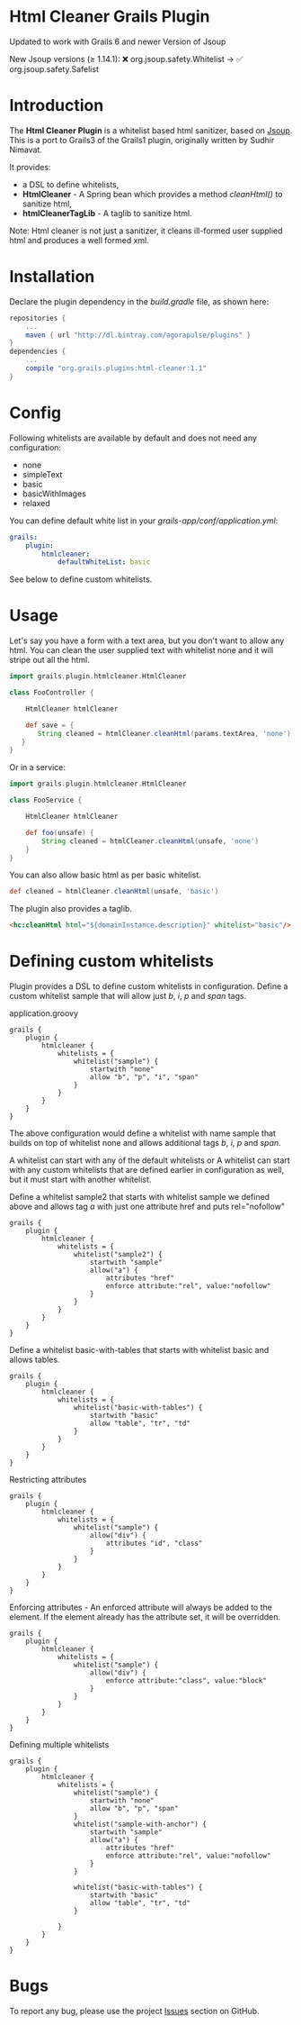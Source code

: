 Html Cleaner Grails Plugin
==========================

Updated to work with Grails 6 and newer Version of Jsoup 

New Jsoup versions (≥ 1.14.1): ❌ org.jsoup.safety.Whitelist → ✅ org.jsoup.safety.Safelist

# Introduction

The **Html Cleaner Plugin** is a whitelist based html sanitizer, based on [Jsoup](http://jsoup.org). 
This is a port to Grails3 of the Grails1 plugin, originally written by Sudhir Nimavat.

It provides:
* a DSL to define whitelists,
* **HtmlCleaner** - A Spring bean which provides a method *cleanHtml()* to sanitize html,
* **htmlCleanerTagLib** - A taglib to sanitize html.

Note: Html cleaner is not just a sanitizer, it cleans ill-formed user supplied html and produces a well formed xml.

# Installation

Declare the plugin dependency in the _build.gradle_ file, as shown here:

```groovy
repositories {
    ...
    maven { url "http://dl.bintray.com/agorapulse/plugins" }
}
dependencies {
    ...
    compile "org.grails.plugins:html-cleaner:1.1"
}
```

# Config

Following whitelists are available by default and does not need any configuration:
- none
- simpleText
- basic
- basicWithImages
- relaxed

You can define default white list in your _grails-app/conf/application.yml_:

```yml
grails:
    plugin:
        htmlcleaner:
            defaultWhiteList: basic
```

See below to define custom whitelists.

# Usage

Let's say you have a form with a text area, but you don't want to allow any html. You can clean the user supplied text with whitelist none and it will stripe out all the html.

```groovy
import grails.plugin.htmlcleaner.HtmlCleaner

class FooController {

    HtmlCleaner htmlCleaner

    def save = {
       String cleaned = htmlCleaner.cleanHtml(params.textArea, 'none') 
   }
}
```

Or in a service:

```groovy
import grails.plugin.htmlcleaner.HtmlCleaner

class FooService {

    HtmlCleaner htmlCleaner

    def foo(unsafe) {
        String cleaned = htmlCleaner.cleanHtml(unsafe, 'none')
    }
}
```

You can also allow basic html as per basic whitelist.

```groovy
def cleaned = htmlCleaner.cleanHtml(unsafe, 'basic')
```

The plugin also provides a taglib.

```html
<hc:cleanHtml html="${domainInstance.description}" whitelist="basic"/>
```

# Defining custom whitelists

Plugin provides a DSL to define custom whitelists in configuration.
Define a custom whitelist sample that will allow just *b*, *i*, *p* and *span* tags.

application.groovy

```
grails {
    plugin {
        htmlcleaner {
            whitelists = {
                whitelist("sample") {
                    startwith "none"
                    allow "b", "p", "i", "span"
                }
            }
        }
    }
}
```

The above configuration would define a whitelist with name sample that builds on top of whitelist none and allows additional tags *b*, *i*, *p* and *span*.

A whitelist can start with any of the default whitelists or A whitelist can start with any custom whitelists that are defined earlier in configuration as well, but it must start with another whitelist.

Define a whitelist sample2 that starts with whitelist sample we defined above and allows tag *a* with just one attribute href and puts rel="nofollow"

```
grails {
    plugin {
        htmlcleaner {
            whitelists = {
                whitelist("sample2") {
                    startwith "sample"
                    allow("a") {
                        attributes "href"
                        enforce attribute:"rel", value:"nofollow"
                    }
                }
            }
        }
    }
}
```

Define a whitelist basic-with-tables that starts with whitelist basic and allows tables.

```
grails {
    plugin {
        htmlcleaner {
            whitelists = {
                whitelist("basic-with-tables") {
                    startwith "basic"
                    allow "table", "tr", "td"
                }
            }
        }
    }
}
```

Restricting attributes

```
grails {
    plugin {
        htmlcleaner {
            whitelists = {
                whitelist("sample") {
                    allow("div") {
                        attributes "id", "class"
                    }
                }
            }
        }
    }
}
```

Enforcing attributes - An enforced attribute will always be added to the element. If the element already has the attribute set, it will be overridden.

```
grails {
    plugin {
        htmlcleaner {
            whitelists = {
                whitelist("sample") {
                    allow("div") {
                        enforce attribute:"class", value:"block"
                    }
                }
            }
        }
    }
}
```

Defining multiple whitelists

```
grails {
    plugin {
        htmlcleaner {
            whitelists = {
                whitelist("sample") {
                    startwith "none"
                    allow "b", "p", "span"
                }
                whitelist("sample-with-anchor") {
                    startwith "sample"
                    allow("a") {
                        attributes "href"
                        enforce attribute:"rel", value:"nofollow"
                    }
                }
        
                whitelist("basic-with-tables") {
                    startwith "basic"
                    allow "table", "tr", "td"
                }
        
            }
        }
    }
}
```

# Bugs

To report any bug, please use the project [Issues](http://github.com/agorapulse/grails-html-cleaner/issues) section on GitHub.
